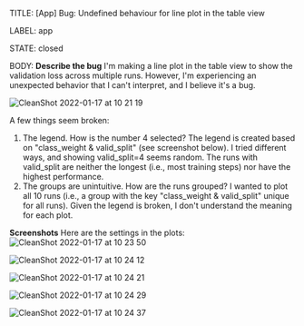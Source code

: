 TITLE:
[App] Bug: Undefined behaviour for line plot in the table view

LABEL:
app

STATE:
closed

BODY:
**Describe the bug**
I'm making a line plot in the table view to show the validation loss across multiple runs. However, I'm experiencing an unexpected behavior that I can't interpret, and I believe it's a bug.


![CleanShot 2022-01-17 at 10 21 19](https://user-images.githubusercontent.com/18227298/149751882-96e95d05-6159-4dac-964a-b41e66c25f6e.png)


A few things seem broken:
1. The legend. How is the number 4 selected? The legend is created based on "class_weight & valid_split" (see screenshot below). I tried different ways, and showing valid_split=4 seems random. The runs with valid_split are neither the longest (i.e., most training steps) nor have the highest performance.
2. The groups are unintuitive. How are the runs grouped? I wanted to plot all 10 runs (i.e., a group with the key "class_weight & valid_split" unique for all runs). Given the legend is broken, I don't understand the meaning for each plot.


**Screenshots**
Here are the settings in the plots:
![CleanShot 2022-01-17 at 10 23 50](https://user-images.githubusercontent.com/18227298/149752172-fd9ceea7-f736-42eb-9d58-ee0c58ee1134.png)

![CleanShot 2022-01-17 at 10 24 12](https://user-images.githubusercontent.com/18227298/149752199-e2e952d1-7373-43ca-bafd-0b85915abb5b.png)

![CleanShot 2022-01-17 at 10 24 21](https://user-images.githubusercontent.com/18227298/149752216-b94c22d5-bd43-409b-974f-32e02cc811ba.png)

![CleanShot 2022-01-17 at 10 24 29](https://user-images.githubusercontent.com/18227298/149752234-4a6029af-a8ea-4cb3-8973-7062799e31b5.png)

![CleanShot 2022-01-17 at 10 24 37](https://user-images.githubusercontent.com/18227298/149752278-e6df403f-a1aa-4583-861c-fe215a2821e2.png)







